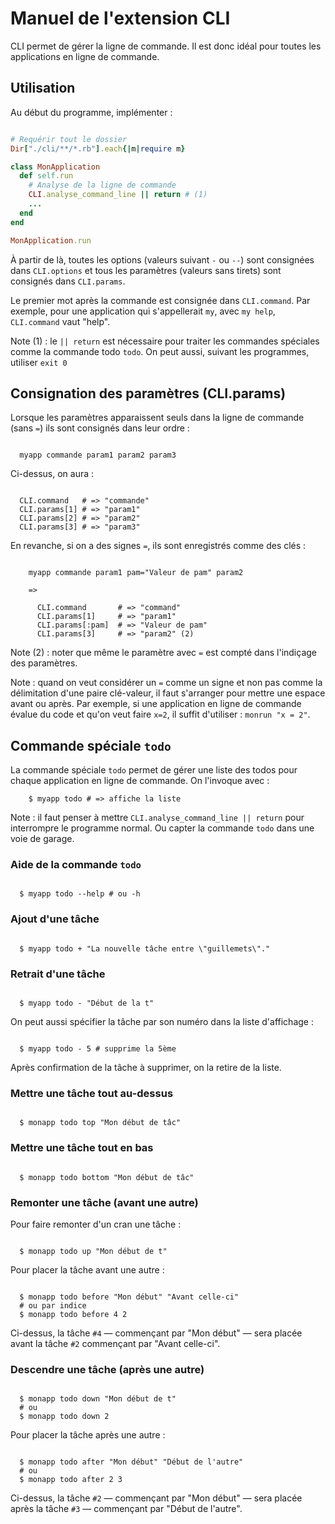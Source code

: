 # Manuel de l'extension CLI

CLI permet de gérer la ligne de commande. Il est donc idéal pour toutes les applications en ligne de commande.

## Utilisation

Au début du programme, implémenter :

```ruby

# Requérir tout le dossier
Dir["./cli/**/*.rb"].each{|m|require m}

class MonApplication
  def self.run
    # Analyse de la ligne de commande
    CLI.analyse_command_line || return # (1)
    ...
  end
end

MonApplication.run

```

À partir de là, toutes les options (valeurs suivant `-` ou `--`) sont consignées dans `CLI.options` et tous les paramètres (valeurs sans tirets) sont consignés dans `CLI.params`.

Le premier mot après la commande est consignée dans `CLI.command`. Par exemple, pour une application qui s'appellerait `my`, avec `my help`, `CLI.command` vaut "help".

Note (1) : le `|| return` est nécessaire pour traiter les commandes spéciales comme la commande todo `todo`. On peut aussi, suivant les programmes, utiliser `exit 0`

## Consignation des paramètres (CLI.params)

Lorsque les paramètres apparaissent seuls dans la ligne de commande (sans `=`) ils sont consignés dans leur ordre :

```

  myapp commande param1 param2 param3

```

Ci-dessus, on aura :

```

  CLI.command   # => "commande"
  CLI.params[1] # => "param1"
  CLI.params[2] # => "param2"
  CLI.params[3] # => "param3"

```

En revanche, si on a des signes `=`, ils sont enregistrés comme des clés :

```

    myapp commande param1 pam="Valeur de pam" param2

    =>

      CLI.command       # => "command"
      CLI.params[1]     # => "param1"
      CLI.params[:pam]  # => "Valeur de pam"
      CLI.params[3]     # => "param2" (2)

```

Note (2) : noter que même le paramètre avec `=` est compté dans l'indiçage des paramètres.

Note : quand on veut considérer un `=` comme un signe et non pas comme la délimitation d'une paire clé-valeur, il faut s'arranger pour mettre une espace avant ou après. Par exemple, si une application en ligne de commande évalue du code et qu'on veut faire `x=2`, il suffit d'utiliser : `monrun "x = 2"`.

## Commande spéciale `todo`

La commande spéciale `todo` permet de gérer une liste des todos pour chaque application en ligne de commande. On l'invoque avec :

        $ myapp todo # => affiche la liste

Note : il faut penser à mettre `CLI.analyse_command_line || return` pour interrompre le programme normal. Ou capter la commande `todo` dans une voie de garage.

### Aide de la commande `todo`

```

  $ myapp todo --help # ou -h

```

### Ajout d'une tâche

```

  $ myapp todo + "La nouvelle tâche entre \"guillemets\"."

```

### Retrait d'une tâche

```

  $ myapp todo - "Début de la t"

```

On peut aussi spécifier la tâche par son numéro dans la liste d'affichage :

```

  $ myapp todo - 5 # supprime la 5ème

```

Après confirmation de la tâche à supprimer, on la retire de la liste.

### Mettre une tâche tout au-dessus

```

  $ monapp todo top "Mon début de tâc"

```

### Mettre une tâche tout en bas

```

  $ monapp todo bottom "Mon début de tâc"

```

### Remonter une tâche (avant une autre)

Pour faire remonter d'un cran une tâche :

```

  $ monapp todo up "Mon début de t"

```

Pour placer la tâche avant une autre :

```

  $ monapp todo before "Mon début" "Avant celle-ci"
  # ou par indice
  $ monapp todo before 4 2

```

Ci-dessus, la tâche `#4` — commençant par "Mon début" — sera placée avant la tâche `#2` commençant par "Avant celle-ci".

### Descendre une tâche (après une autre)

```

  $ monapp todo down "Mon début de t"
  # ou
  $ monapp todo down 2

```

Pour placer la tâche après une autre :

```

  $ monapp todo after "Mon début" "Début de l'autre"
  # ou
  $ monapp todo after 2 3

```

Ci-dessus, la tâche `#2` — commençant par "Mon début" — sera placée après la tâche `#3` — commençant par "Début de l'autre".
